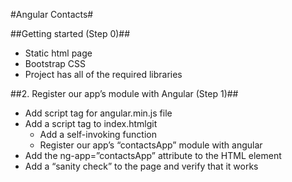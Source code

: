 #Angular Contacts#

##Getting started (Step 0)##
* Static html page
* Bootstrap CSS
* Project has all of the required libraries

##2.	Register our app’s module with Angular (Step 1)##
* Add script tag for angular.min.js file
* Add a script tag to index.htmlgit
    * Add a self-invoking function
    * Register our app’s “contactsApp” module with angular
* Add the ng-app=”contactsApp”  attribute to the HTML element
* Add a “sanity check” to the page and verify that it works




